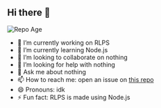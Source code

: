 ## Hi there 👋

<!-- ci-actions: repository date -->
![Repo Age](https://img.shields.io/badge/Repo%20Age-29%20days-blue)


- 🔭 I’m currently working on RLPS
- 🌱 I’m currently learning Node.js
- 👯 I’m looking to collaborate on nothing
- 🤔 I’m looking for help with nothing
- 💬 Ask me about nothing
- 📫 How to reach me: open an issue on [this repo](https://github.com/BenzoiTheCoder/BenzoiTheCoder)
- 😄 Pronouns: idk
- ⚡ Fun fact: RLPS is made using Node.js

